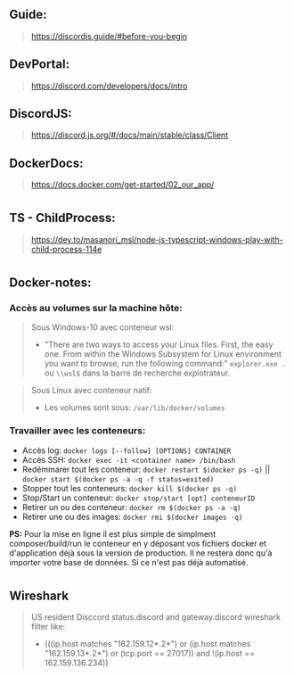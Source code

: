 ## Guide:
> https://discordjs.guide/#before-you-begin
## DevPortal:
> https://discord.com/developers/docs/intro
## DiscordJS:
> https://discord.js.org/#/docs/main/stable/class/Client
## DockerDocs:
>https://docs.docker.com/get-started/02_our_app/
#
## TS - ChildProcess:
>https://dev.to/masanori_msl/node-js-typescript-windows-play-with-child-process-114e
#

## Docker-notes:

### Accès au volumes sur la machine hôte:
> Sous Windows-10 avec conteneur wsl:
  > - "There are two ways to access your Linux files. First, the easy one. From within the Windows Subsystem for Linux environment you want to browse, run the following command:"
  >`explorer.exe .` ou `\\wsl$` dans la barre de recherche explotrateur.

> Sous Linux avec conteneur natif:
  > - Les volumes sont sous: `/var/lib/docker/volumes`

### Travailler avec les conteneurs:
- Accès log: `docker logs [--follow] [OPTIONS] CONTAINER`
- Accès SSH: `docker exec -it <container name> /bin/bash`
- Redémmarer tout les conteneur: `docker restart $(docker ps -q)` || `docker start $(docker ps -a -q -f status=exited)`
- Stopper tout les conteneurs: `docker kill $(docker ps -q)`
- Stop/Start un conteneur: `docker stop/start [opt] conteneurID`
- Retirer un ou des conteneur: `docker rm $(docker ps -a -q)`
- Retirer une ou des images: `docker rmi $(docker images -q)`

**PS:** Pour la mise en ligne il est plus simple de simplment composer/build/run le conteneur en y déposant vos fichiers docker et d'application déjà sous la version de production. Il ne restera donc qu'à importer votre base de données. Si ce n'est pas déjà automatisé.
#

## Wireshark

> US resident Disccord status.discord and gateway.discord wireshark filter like: 
> - (((ip.host matches "162\.159\.12*\.2*") or (ip.host matches "162\.159\.13*\.2*") or (tcp.port == 27017)) and !(ip.host == 162.159.136.234))
#
